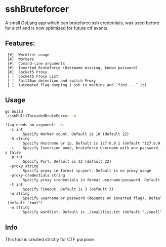 # sshBruteforcer
A small GoLang app which can bruteforce ssh credentials, was used before for a ctf and is now optimized for future ctf events.

## Features:
```
 [#]  Wordlist usage
 [#]  Workers
 [#]  Comand-line arguments
 [#]  Inverted Bruteforce (Username missing, known password)
 [#]  Socket5 Proxy
 [ ]  Socket5 Proxy List
 [ ]  Fail2Ban detection and switch Proxy
 [ ]  Automated flag dumping ( ssh to machine and `find ...` it)
```

## Usage

```bash
go build
./sshMultiThreadedBruteForcer -h
```

```txt
flag needs an argument: -h
  -c int
        Specify Worker count. Default is 10 (default 22)
  -h string
        Specify Hostname or ip. Default is 127.0.0.1 (default "127.0.0.1")      
  -i    Specify Inversion mode, bruteforce username with one password. Default i
s false
  -p int
        Specify Port. Default is 22 (default 22)
  -proxy string
        Specify proxy in format ip:port. Default is no proxy usage
  -proxy-credentials string
        Specify proxy credentials in format username:password. Default is empty 
  -t int
        Specify Timeout. Default is 3 (default 3)
  -u string
        Specify username or password (depends on inverted flag). Default is root
 (default "root")
  -w string
        Specify wordlist. Default is ./smalllist.txt (default "./smalllist.txt")
```



## Info
This tool is created strictly for CTF purpose.